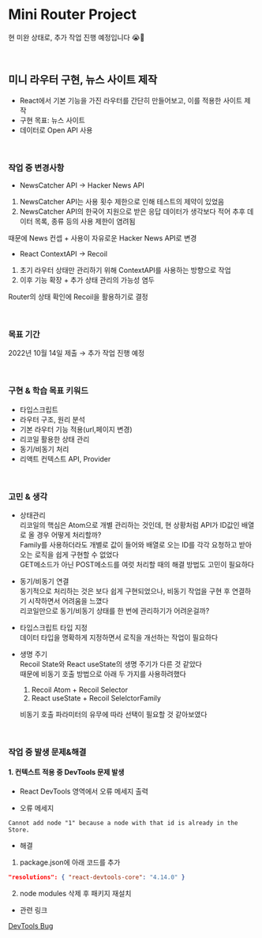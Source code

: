 # Mini Router Project

현 미완 상태로, 추가 작업 진행 예정입니다 😭🥲

<br>

## 미니 라우터 구현, 뉴스 사이트 제작

- React에서 기본 기능을 가진 라우터를 간단히 만들어보고, 이를 적용한 사이트 제작
- 구현 목표: 뉴스 사이트 
- 데이터로 Open API 사용

<br>

### 작업 중 변경사항

- NewsCatcher API → Hacker News API
1. NewsCatcher API는 사용 횟수 제한으로 인해 테스트의 제약이 있었음
2. NewsCatcher API의 한국어 지원으로 받은 응답 데이터가 생각보다 적어 추후 데이터 목록, 종류 등의 사용 제한이 염려됨

때문에 News 컨셉 + 사용이 자유로운 Hacker News API로 변경

- React ContextAPI → Recoil
1. 초기 라우터 상태만 관리하기 위해 ContextAPI를 사용하는 방향으로 작업
2. 이후 기능 확장 + 추가 상태 관리의 가능성 염두 

Router의 상태 확인에 Recoil을 활용하기로 결정

<br>

### 목표 기간

2022년 10월 14일 제출 → 추가 작업 진행 예정

<br>

### 구현 & 학습 목표 키워드

- 타입스크립트 
- 라우터 구조, 원리 분석
- 기본 라우터 기능 적용(url,페이지 변경)
- 리코일 활용한 상태 관리
- 동기/비동기 처리
- 리액트 컨텍스트 API, Provider

<br>

### 고민 & 생각

- 상태관리  
리코일의 핵심은 Atom으로 개별 관리하는 것인데, 현 상황처럼 API가 ID값인 배열로 올 경우 어떻게 처리할까?  
Family를 사용하더라도 개별로 값이 들어와 배열로 오는 ID를 각각 요청하고 받아오는 로직을 쉽게 구현할 수 없었다  
GET메소드가 아닌 POST메소드를 여럿 처리할 때의 해결 방법도 고민이 필요하다

- 동기/비동기 연결  
동기적으로 처리하는 것은 보다 쉽게 구현되었으나, 비동기 작업을 구현 후 연결하기 시작하면서 어려움을 느꼈다  
리코일만으로 동기/비동기 상태를 한 번에 관리하기가 어려운걸까?

- 타입스크립트 타입 지정  
데이터 타입을 명확하게 지정하면서 로직을 개선하는 작업이 필요하다

- 생명 주기  
Recoil State와 React useState의 생명 주기가 다른 것 같았다   
때문에 비동기 호출 방법으로 아래 두 가지를 사용하려했다

  1. Recoil Atom + Recoil Selector
  2. React useState + Recoil SelelctorFamily 
   
  비동기 호출 파라미터의 유무에 따라 선택이 필요할 것 같아보였다

<br>

### 작업 중 발생 문제&해결
#### 1. 컨텍스트 적용 중 DevTools 문제 발생

- React DevTools 영역에서 오류 메세지 출력
 
* 오류 메세지
```
Cannot add node "1" because a node with that id is already in the Store.
```

* 해결 

1. package.json에 아래 코드를 추가

```json
"resolutions": { "react-devtools-core": "4.14.0" }
```

2. node modules 삭제 후 패키지 재설치

* 관련 링크

[DevTools Bug](https://github.com/facebook/react/issues/23226)
